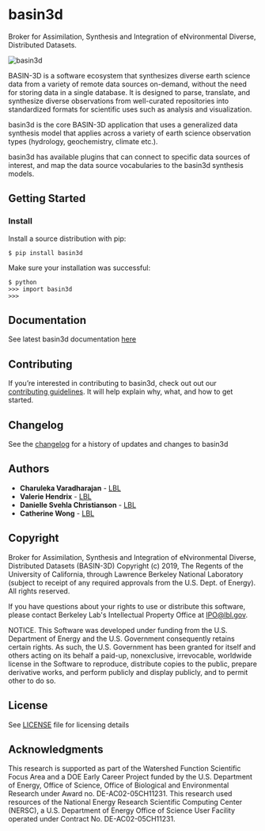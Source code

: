 # basin3d
Broker for Assimilation, Synthesis and Integration of eNvironmental Diverse, Distributed Datasets. 

![basin3d](https://user-images.githubusercontent.com/20212666/112556236-ff1a9b80-8d86-11eb-9009-25b658ce41e0.png)

BASIN-3D is a software ecosystem that synthesizes diverse earth science data from a variety of remote data sources on-demand, without the need for storing data in a single database. It is designed to parse, translate, and synthesize diverse observations from well-curated repositories into standardized formats for scientific uses such as analysis and visualization.

basin3d is the core BASIN-3D application that uses a generalized data synthesis model that applies across a variety of earth science observation types (hydrology, geochemistry, climate etc.). 

basin3d has available plugins that can connect to specific data sources of interest, and map the data source vocabularies to the basin3d synthesis models.



## Getting Started

### Install

Install a source distribution with pip:

    $ pip install basin3d
    
Make sure your installation was successful:

    $ python
    >>> import basin3d
    >>>

## Documentation

See latest basin3d documentation [here](https://basin3d.readthedocs.io/en/latest/)


## Contributing

If you’re interested in contributing to basin3d, check out out our [contributing guidelines](CONTRIBUTING.md). It will help explain why, what, and how to get started.


## Changelog
See the [changelog](https://basin3d.readthedocs.io/en/stable/changelog.html) for a history of updates and changes to basin3d

## Authors

* **Charuleka Varadharajan** - [LBL](https://eesa.lbl.gov/profiles/charuleka-varadharajan/)
* **Valerie Hendrix**  - [LBL](https://crd.lbl.gov/departments/data-science-and-technology/uss/staff/valerie-hendrix)
* **Danielle Svehla Christianson** - [LBL](https://crd.lbl.gov/departments/data-science-and-technology/uss/staff/danielle-christianson/)
* **Catherine Wong**  - [LBL](https://crd.lbl.gov/departments/data-science-and-technology/uss)


## Copyright

Broker for Assimilation, Synthesis and Integration of eNvironmental Diverse, Distributed Datasets (BASIN-3D) Copyright (c) 2019, The
Regents of the University of California, through Lawrence Berkeley National
Laboratory (subject to receipt of any required approvals from the U.S.
Dept. of Energy).  All rights reserved.

If you have questions about your rights to use or distribute this software,
please contact Berkeley Lab's Intellectual Property Office at
IPO@lbl.gov.

NOTICE.  This Software was developed under funding from the U.S. Department
of Energy and the U.S. Government consequently retains certain rights.  As
such, the U.S. Government has been granted for itself and others acting on
its behalf a paid-up, nonexclusive, irrevocable, worldwide license in the
Software to reproduce, distribute copies to the public, prepare derivative
works, and perform publicly and display publicly, and to permit other to do
so.

## License

See [LICENSE](https://basin3d.readthedocs.io/en/stable/license_agreement.html) file for licensing details

## Acknowledgments

This research is supported as part of the Watershed Function Scientific Focus Area and a DOE Early Career Project funded by the U.S. Department of Energy, Office of Science, Office of Biological and Environmental Research under Award no. DE-AC02-05CH11231. This research used resources of the National Energy Research Scientific Computing Center (NERSC), a U.S. Department of Energy Office of Science User Facility operated under Contract No. DE-AC02-05CH11231.

 